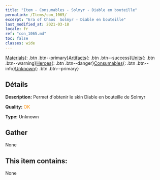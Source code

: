 ```yaml
---
title: "Item - Consumables - Solmyr - Diable en bouteille"
permalink: /Items/con_1065/
excerpt: "Era of Chaos  Solmyr - Diable en bouteille"
last_modified_at: 2021-03-18
locale: fr
ref: "con_1065.md"
toc: false
classes: wide
---
```

 [Materials](/fr/Items/){: .btn .btn--primary}[Artifacts](/fr/Items/Artifacts/){: .btn .btn--success}[Units](/fr/Items/Units/){: .btn .btn--warning}[Heroes](/fr/Items/Heroes/){: .btn .btn--danger}[Consumables](/fr/Items/Consumables/){: .btn .btn--info}[Unknown](/fr/Items/Unknown/){: .btn .btn--primary}

## Détails
 **Description:** Permet d'obtenir le skin Diable en bouteille de Solmyr

 **Quality:** <span style="color: #FF8C00">OK</span>

 **Type:** Unknown

## Gather

  None

## This item contains:

  None

